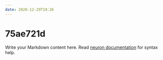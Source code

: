 ```yaml
---
date: 2020-12-29T19:26
---
```


# 75ae721d

Write your Markdown content here. Read [neuron documentation](https://neuron.zettel.page/2011404.html) for syntax help.

